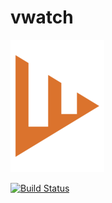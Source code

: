 # vwatch

![alt text](https://github.com/rajatsc/vwatch/blob/master/public/img/logo/logo.png)

[![Build Status](https://travis-ci.com/rajatsc/vwatch.svg?branch=master)](https://travis-ci.com/rajatsc/vwatch)
